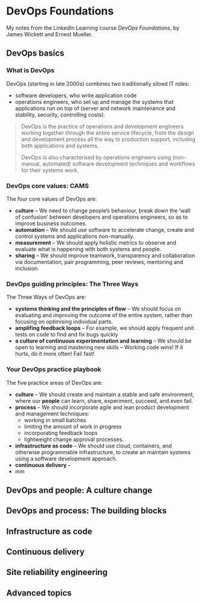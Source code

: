 # DevOps Foundations

My notes from the LinkedIn Learning course *DevOps Foundations*, by James Wickett and Ernest Mueller.

## DevOps basics

### What is DevOps

DevOps (starting in late 2000s) combines two traditionally siloed IT roles:
- software developers, who write application code
- operations engineers, who set up and manage the systems that applications run on top of (server and network maintenance and stability, security, controlling costs).

> DevOps is the practice of operations and development engineers working together through the entire service lifecycle, from the design and development process all the way to production support, including both applications and systems.
>
> DevOps is also characterised by operations engineers using (non-manual, automated) software development techniques and workflows for their systems work.

### DevOps core values: CAMS

The four core values of DevOps are:
- **culture** – We need to change people’s behaviour, break down the ‘wall of confusion’ between developers and operations engineers, so as to improve business outcomes.
- **automation** – We should use software to accelerate change, create and control systems and applications non-manually.
- **measurement** – We should apply holistic metrics to observe and evaluate what is happening with both systems and people.
- **sharing** – We should improve teamwork, transparency and collaboration via documentation, pair programming, peer reviews, mentoring and inclusion.

### DevOps guiding principles: The Three Ways

The Three Ways of DevOps are:
- **systems thinking and the principles of flow** – We should focus on evaluating and improving the outcome of the entire system, rather than focusing on optimising individual parts.
- **amplifing feedback loops** – For example, we should apply frequent unit tests on code to find and fix bugs quickly
- **a culture of continuous experimentation and learning** – We should be open to learning and mastering new skills – Working code wins! If it hurts, do it more often! Fail fast!

### Your DevOps practice playbook

The five practice areas of DevOps are:
- **culture** – We should create and maintain a stable and safe environment, where our **people** can learn, share, experiment, succeed, and even fail.
- **process** – We should incorporate agile and lean product development and management techniques:
  - working in small batches
  - limiting the amount of work in progress
  - incorporating feedback loops
  - lightweight change approval processes.
- **infrastructure as code** – We should use cloud, containers, and otherwise programmable infrastructure, to create an maintain systems using a software development approach.
- **continuous delivery** –
- mm





## DevOps and people: A culture change

## DevOps and process: The building blocks

## Infrastructure as code

## Continuous delivery

## Site reliability engineering

## Advanced topics

